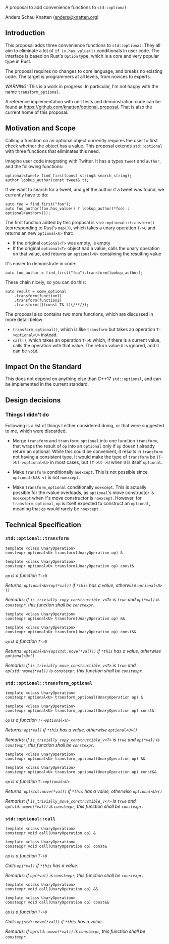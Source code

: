 A proposal to add convenience functions to `std::optional`

Anders Schau Knatten (anders@knatten.org)

## Introduction
This proposal adds three convenience functions to `std::optional`. They all aim to eliminate a lot of `if (x.has_value())` conditionals in user code. The interface is based on Rust's `Option` type, which is a core and very popular type in Rust.

The proposal requires no changes to core language, and breaks no existing code. The target is programmers at all levels, from novices to experts.

*WARNING:* This is a work in progress. In particular, I'm not happy with the name `transform_optional`.

A reference implementation with unit tests and demonstration code can be found at https://github.com/knatten/optional_proposal. That is also the current home of this proposal.

## Motivation and Scope
Calling a function on an optional object currently requires the user to first check whether the object has a value. This proposal extends `std::optional` with three functions that eliminates this need.

Imagine user code integrating with Twitter. It has a types `tweet` and `author`, and the following functions:

    optional<tweet> find_first(const string& search_string);
    author lookup_author(const tweet& t);

If we want to search for a tweet, and get the author if a tweet was found, we currently have to do:

    auto foo = find_first("foo");
    auto foo_author(foo.has_value() ? lookup_author(*foo) : optional<author>());

The first function added by this proposal is `std::optional::transform()` (corresponding to Rust's `map()`), which takes a unary operation `T->U` and returns an new `optional<U>` that:

- If the original `optional<T>` was empty, is empty
- If the original `optional<T>` object had a value, calls the unary operation on that value, and returns an `optional<U>` containing the resulting value

It's easier to demonstrate in code:

    auto foo_author = find_first("foo").transform(lookup_author);

These chain nicely, so you can do this:

    auto result = some_optional
        .transform(function1)
        .transform(function2)
        .transform([](const T& t){/**/});

The proposal also contains two more functions, which are discussed in more detail below

- `transform_optional()`, which is like `transform` but takes an operation `T->optional<U>` instead.
- `call()`, which takes an operation `T->U` which, if there is a current value, calls the operation with that value. The return value `U` is ignored, and `U` can be `void`.

## Impact On the Standard
This does not depend on anything else than C++17 `std::optional`, and can be implemented in the current standard.

## Design decisions

### Things I didn't do
Following is a list of things I either considered doing, or that were suggested to me, which were discarded.

- Merge `transform` and `transform_optional` into one function `transform`, that wraps the result of `op` into an `optional` only if `op` doesn't already return an optional. While this could be convenient, it results in `transform` not having a consistent type. It would make the type of `transform` be `(T->U)->optional<U>` in most cases, but `(T->U)->U` when `U` is itself `optional`.

- Make `transform` conditionally `noexcept`. This is not possible since `optional(U&& v)` is not `noexcept`.

- Make `transform_optional` conditionally `noexcept`. This is actually possible for the rvalue overloads, as `optional`'s move constructor is `noexcept` when `T`'s move constructor is `noexcept`. However, for `transform_optional`, `op` is itself expected to construct an `optional`, meaning that `op` would rarely be `noexcept`.

## Technical Specification

### `std::optional::transform`

    template <class UnaryOperation>
    constexpr optional<U> transform(UnaryOperation op) &

    template <class UnaryOperation>
    constexpr optional<U> transform(UnaryOperation op) const&

*`op` is a function `T->U`*

*Returns: `optional<U>(op(*val))` if `*this` has a value, otherwise `optional<U>()`*

*Remarks: If `is_trivially_copy_constructible_v<T>` is `true` and `op(*val)` is `constexpr`, this function shall be `constexpr`.*

    template <class UnaryOperation>
    constexpr optional<U> transform(UnaryOperation op) &&

    template <class UnaryOperation>
    constexpr optional<U> transform(UnaryOperation op) const&&

*`op` is a function `T->U`*

*Returns: `optional<U>(op(std::move(*val)))` if `*this` has a value, otherwise `optional<U>()`*

*Remarks: If `is_trivially_move_constructible_v<T>` is `true` and `op(std::move(*val))` is `constexpr`, this function shall be `constexpr`.*

### `std::optional::transform_optional`

    template <class UnaryOperation>
    constexpr optional<U> transform_optional(UnaryOperation op) &

    template <class UnaryOperation>
    constexpr optional<U> transform_optional(UnaryOperation op) const&

*`op` is a function `T->optional<U>`*

*Returns: `op(*val)` if `*this` has a value, otherwise `optional<U>()`*

*Remarks: If `is_trivially_copy_constructible_v<T>` is `true` and `op(*val)` is `constexpr`, this function shall be `constexpr`.*

    template <class UnaryOperation>
    constexpr optional<U> transform_optional(UnaryOperation op) &&

    template <class UnaryOperation>
    constexpr optional<U> transform_optional(UnaryOperation op) const&&

*`op` is a function `T->optional<U>`*

*Returns: `op(std::move(*val))` if `*this` has a value, otherwise `optional<U>()`*

*Remarks: If `is_trivially_move_constructible_v<T>` is `true` and `op(std::move(*val))` is `constexpr`, this function shall be `constexpr`.*

### `std::optional::call`

    template <class UnaryOperation>
    constexpr void call(UnaryOperation op) &

    template <class UnaryOperation>
    constexpr void call(UnaryOperation op) const&

*`op` is a function `T->U`*

*Calls `op(*val)` if `*this` has a value.*

*Remarks: If `op(*val)` is `constexpr`, this function shall be `constexpr`.*

    template <class UnaryOperation>
    constexpr void call(UnaryOperation op) &&

    template <class UnaryOperation>
    constexpr void call(UnaryOperation op) const&&

*`op` is a function `T->U`*

*Calls `op(std::move(*val))` if `*this` has a value.*

*Remarks: If `op(std::move(*val))` is `constexpr`, this function shall be `constexpr`.*
